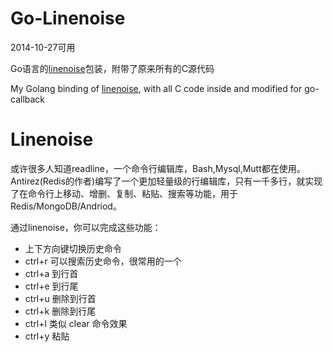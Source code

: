 # Go-Linenoise

2014-10-27可用

Go语言的[linenoise](https://github.com/antirez/linenoise)包装，附带了原来所有的C源代码

My Golang binding of [linenoise](https://github.com/antirez/linenoise), with all C code inside and modified for go-callback

# Linenoise

或许很多人知道readline，一个命令行编辑库，Bash,Mysql,Mutt都在使用。Antirez(Redis的作者)编写了一个更加轻量级的行编辑库，只有一千多行，就实现了在命令行上移动、增删、复制、粘贴、搜索等功能，用于Redis/MongoDB/Andriod。

通过linenoise，你可以完成这些功能：

* 上下方向键切换历史命令
* ctrl+r 可以搜索历史命令，很常用的一个
* ctrl+a 到行首
* ctrl+e 到行尾
* ctrl+u 删除到行首
* ctrl+k 删除到行尾
* ctrl+l 类似 clear 命令效果
* ctrl+y 粘贴
